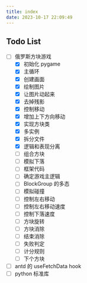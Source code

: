 ```yaml
---
title: index
date: 2023-10-17 22:09:49
---
```


## Todo List

- [ ] 俄罗斯方块游戏
  - [x] 初始化 pygame
  - [x] 主循环
  - [x] 创建画面
  - [x] 绘制图片
  - [x] 让图片动起来
  - [x] 去掉残影
  - [x] 控制移动
  - [x] 增加上下方向移动
  - [x] 实现方块类
  - [x] 多实例
  - [x] 拆分文件
  - [x] 逻辑和表现分离
  - [ ] 组合方块
  - [ ] 模拟下落
  - [ ] 框架代码
  - [ ] 确定游戏主逻辑
  - [ ] BlockGroup 的多态
  - [ ] 模拟碰撞
  - [ ] 控制左右移动
  - [ ] 控制左右移动速度
  - [ ] 控制下落速度
  - [ ] 方块旋转
  - [ ] 方块消除
  - [ ] 结束消除
  - [ ] 失败判定
  - [ ] 计分规则
  - [ ] 下个方块
- [ ] antd 的 useFetchData hook
- [ ] python 标准库
